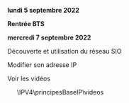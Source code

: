 
**lundi 5 septembre 2022**

**Rentrée BTS**

**mercredi 7 septembre 2022**

Découverte et utilisation du réseau SIO

Modifier son adresse IP

Voir les vidéos

`	`\IPV4\principesBaseIP\videos